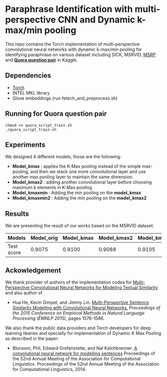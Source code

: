 # Paraphrase Identification with multi-perspective CNN and Dynamic k-max/min pooling

This repo contains the Torch implementation of multi-perspective convolutional neural networks with dynamic k-max/min pooling for identifying paraphrase on various dataset including SICK, MSRVID, [MSRP](https://aclweb.org/aclwiki/Paraphrase_Identification_(State_of_the_art)) and [**Quora question pair**](https://www.kaggle.com/quora/question-pairs-dataset) in Kaggle.

Dependencies
------------
- [Torch](https://github.com/torch/distro) 
- INTEL MKL library
- Glove embeddings (run fetech_and_preprocess.sh)

Running for Quora question pair
------------
```
chmod +x quora_script_train.sh
./quora_script_train.sh
```

Experiments
-------------
We designed 4 different models, those are the following:
- **Model_kmax** : applies the K-Max pooling instead of the simple max-pooling, and then we stack one more convolutional layer and use another max pooling layer to maintain the same dimension.
- **Model_kmax2** : adding another convolutional layer before choosing maximum k elements in K-Max pooling.
- **Model_kmaxmin** : Adding the min pooling on the **model_kmax**
- **Model_kmaxmin2** : Adding the min pooling on the **model_kmax2**


Results
-------------
We are presenting the result of our works based on the MSRVID dataset.

| Models  | Model_orig | Model_kmax | Model_kmax2 | Model_kmaxmin| Model_kmaxmin2|
| ------------- | ------------- | ------------- | ------------- | ------------- | ------------- |
| Test score | 0.9075  | 0.9100 | 0.9088 | 0.9105 | 0.9097|

Ackowledgement
-------------
We thank provider of authors of the implementation codes for [Multi-Perspective Convolutional Neural Networks for Modeling Textual Similarity](https://github.com/hohoCode/textSimilarityConvNet) and also author of

+ Hua He, Kevin Gimpel, and Jimmy Lin. [Multi-Perspective Sentence Similarity Modeling with Convolutional Neural Networks.](http://aclweb.org/anthology/D/D15/D15-1181.pdf) *Proceedings of the 2015 Conference on Empirical Methods in Natural Language Processing (EMNLP 2015)*, pages 1576-1586.

We also thank the public data providers and Torch developers for deep learning libaries and specially for implementation of Dynamic K Max Pooling as described in the paper:
+ Blunsom, Phil, Edward Grefenstette, and Nal Kalchbrenner. [A convolutional neural network for modelling sentences](https://arxiv.org/abs/1404.2188) Proceedings of the 52nd Annual Meeting of the Association for Computational Linguistics. Proceedings of the 52nd Annual Meeting of the Association for Computational Linguistics, 2014.
